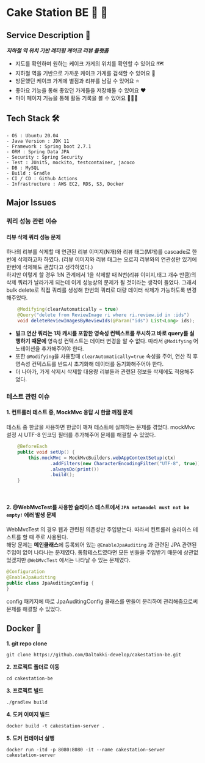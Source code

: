 # Cake Station BE 🍰 🚏

## Service Description 👀
***지하철 역 위치 기반 레터링 케이크 리뷰 플랫폼***   

- 지도를 확인하며 원하는 케이크 가게의 위치를 확인할 수 있어요 🗺
- 지하철 역을 기반으로 가까운 케이크 가게를 검색할 수 있어요 🚉
- 방문했던 케이크 가게에 별점과 리뷰를 남길 수 있어요 ⭐️
- 좋아요 기능을 통해 좋았던 가게들을 저장해둘 수 있어요 ❤️
- 마이 페이지 기능을 통해 활동 기록을 볼 수 있어요 🏃🏻‍♀️


## Tech Stack 🛠

```
- OS : Ubuntu 20.04
- Java Version : JDK 11   
- Framework : Spring boot 2.7.1
- ORM : Spring Data JPA
- Security : Spring Security
- Test : JUnit5, mockito, testcontainer, jacoco
- DB : MySQL
- Build : Gradle
- CI / CD : Github Actions 
- Infrastructure : AWS EC2, RDS, S3, Docker 
```


## Major Issues

### 쿼리 성능 관련 이슈
#### 리뷰 삭제 쿼리 성능 문제
하나의 리뷰를 삭제할 때 연관된 리뷰 이미지(N개)와 리뷰 태그(M개)를 cascade로 한번에 삭제하고자 하였다. (리뷰 이미지와 리뷰 태그는 오로지 리뷰와의 연관성만 있기에 한번에 삭제해도 괜찮다고 생각하였다.)   
하지만 이렇게 할 경우 1:N 관계에서 1을 삭제할 때 N번(리뷰 이미지,태그 개수 만큼)의 삭제 쿼리가 날라가게 되는데 이게 성능상의 문제가 될 것이라는 생각이 들었다. 
그래서 bulk delete로 직접 쿼리를 생성해 한번의 쿼리로 대량 데이터 삭제가 가능하도록 변경해주었다. 

```java
    @Modifying(clearAutomatically = true)
    @Query("delete from ReviewImage ri where ri.review.id in :ids")
    void deleteReviewImagesByReviewIds(@Param("ids") List<Long> ids);
```

- **벌크 연산 쿼리는 1차 캐시를 포함한 영속성 컨텍스트를 무시하고 바로 query를 실행하기 때문에** 영속성 컨텍스트는 데이터 변경을 알 수 없다. 따라서 `@Modifying` 어노테이션을 추가해주어야 한다. 
- 또한 `@Modifying`을 사용할때 `clearAutomatically=true` 속성을 주어, 연산 직 후 영속성 컨텍스트를 반드시 초기화해 데이터를 동기화해주어야 한다.   
- 더 나아가, 가게 삭제시 삭제할 대용량 리뷰들과 관련된 정보들 삭제에도 적용해주었다.

### 테스트 관련 이슈
#### 1. 컨트롤러 테스트 중, MockMvc 응답 시 한글 깨짐 문제   
테스트 중 한글을 사용하면 한글이 깨져 테스트에 실패하는 문제를 겪었다. mockMvc 설정 시 UTF-8 인코딩 필터를 추가해주어 문제를 해결할 수 있었다.   
```java
    @BeforeEach
    public void setUp() {
        this.mockMvc = MockMvcBuilders.webAppContextSetup(ctx)
                .addFilters(new CharacterEncodingFilter("UTF-8", true))
                .alwaysDo(print())
                .build();
    }
```
</br>

#### 2. @WebMvcTest를 사용한 슬라이스 테스트에서 ```JPA metamodel must not be empty!``` 에러 발생 문제
WebMvcTest 의 경우 웹과 관련된 의존성만 주입받는다. 따라서 컨트롤러 슬라이스 테스트를 할 때 주로 사용된다.   
해당 문제는 **메인클래스**에 등록되어 있는 ```@EnableJpaAuditing``` 과 관련된 JPA 관련된 주입이 없어 나타나는 문제였다. 
통합테스트였다면 모든 빈들을 주입받기 때문에 상관없었겠지만 ```@WebMvcTest``` 에서는 나타날 수 있는 문제였다.
```java
@Configuration
@EnableJpaAuditing
public class JpaAuditingConfig {
}
```
config 패키지에 따로 JpaAuditingConfig 클래스를 만들어 분리하여 관리해줌으로써 문제를 해결할 수 있었다.

## Docker 🐳
**1. git repo clone**
```
git clone https://github.com/Daltokki-develop/cakestation-be.git
```
**2. 프로젝트 폴더로 이동**
```
cd cakestation-be
```
**3. 프로젝트 빌드**
```
./gradlew build
```
**4. 도커 이미지 빌드**
```
docker build -t cakestation-server .
```
**5. 도커 컨테이너 실행**
```
docker run -itd -p 8080:8080 -it --name cakestation-server cakestation-server
```